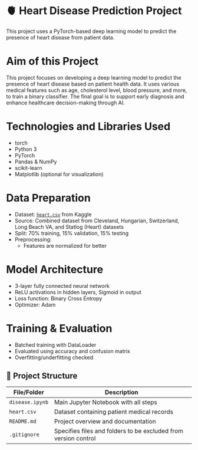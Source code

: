 # 🫀 Heart Disease Prediction Project

This project uses a PyTorch-based deep learning model to predict the presence of heart disease from patient data.

# Aim of this Project

This project focuses on developing a deep learning model to predict the presence of heart disease based on patient health data. It uses various medical features such as age, cholesterol level, blood pressure, and more, to train a binary classifier. The final goal is to support early diagnosis and enhance healthcare decision-making through AI.

# Technologies and Libraries Used
- torch
- Python 3
- PyTorch
- Pandas & NumPy
- scikit-learn
- Matplotlib (optional for visualization)


# Data Preparation
- Dataset: [`heart.csv`](https://www.kaggle.com/datasets/fedesoriano/heart-failure-prediction) from Kaggle
- Source: Combined dataset from Cleveland, Hungarian, Switzerland, Long Beach VA, and Statlog (Heart) datasets
- Split: 70% training, 15% validation, 15% testing
- Preprocessing:
  - Features are normalized for better


# Model Architecture
- 3-layer fully connected neural network
- ReLU activations in hidden layers, Sigmoid in output
- Loss function: Binary Cross Entropy
- Optimizer: Adam

# Training & Evaluation
- Batched training with DataLoader
- Evaluated using accuracy and confusion matrix
- Overfitting/underfitting checked

## 📁 Project Structure

| File/Folder         | Description                                |
|---------------------|--------------------------------------------|
| `disease.ipynb`     | Main Jupyter Notebook with all steps       |
| `heart.csv`         | Dataset containing patient medical records |
| `README.md`         | Project overview and documentation         |
| `.gitignore`        | Specifies files and folders to be excluded from version control |

